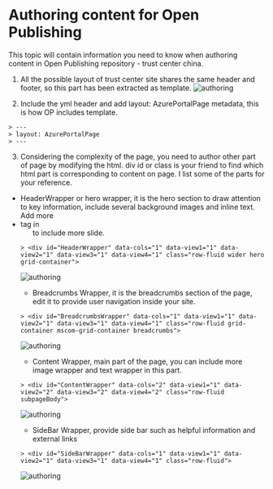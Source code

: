 # Authoring content for Open Publishing ##
This topic will contain information you need to know when authoring content in Open Publishing repository - trust center china. 

1. All the possible layout of trust center site shares the same header and footer, so this part has been extracted as template.
![authoring](../images/authoring-template.png)

2. Include the yml header and add layout: AzurePortalPage metadata, this is how OP includes template.
```
> ---
> layout: AzurePortalPage
> ---
```

3. Considering the complexity of the page, you need to author other part of page by modifying the html. div id or class is your friend to find which html part is corresponding to content on page. I list some of the parts for your reference.

- HeaderWrapper or hero wrapper, it is the hero section to draw attention to key information, include several background images and inline text. Add more <li> tag in <ul> to include more slide.
```
> <div id="HeaderWrapper" data-cols="1" data-view1="1" data-view2="1" data-view3="1" data-view4="1" class="row-fluid wider hero grid-container">
```
![authoring](../images/authoring-header-wrapper.png)

- Breadcrumbs Wrapper, it is the breadcrumbs section of the page, edit it to provide user navigation inside your site.
```
> <div id="BreadcrumbsWrapper" data-cols="1" data-view1="1" data-view2="1" data-view3="1" data-view4="1" class="row-fluid grid-container mscom-grid-container breadcrumbs">
```
![authoring](../images/authoring-breadcrumbs-wrapper.png)

- Content Wrapper, main part of the page, you can include more image wrapper and text wrapper in this part.
```
> <div id="ContentWrapper" data-cols="2" data-view1="1" data-view2="2" data-view3="2" data-view4="2" class="row-fluid subpageBody">
```
![authoring](../images/authoring-content-wrapper.png)

- SideBar Wrapper, provide side bar such as helpful information and external links
```
> <div id="SideBarWrapper" data-cols="1" data-view1="1" data-view2="1" data-view3="1" data-view4="1" class="row-fluid">
```
![authoring](../images/authoring-sidebar-wrapper.png)